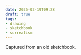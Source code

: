 ```yaml
---
date: 2025-02-19T09:28
draft: true
tags:
- drawing
- sketchbook
- surrealism
---
```

Captured from an old sketchbook.

